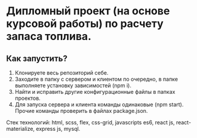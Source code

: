 # Дипломный проект (на основе курсовой работы) по расчету запаса топлива.

## Как запустить?

1. Клонируете весь репозиторий себе.
2. Заходите в папку с сервером и клиентом по очередно, в папке выполняете установку зависимостей (npm i).
3. Найти и исправить другие конфигурационные файлы в папках проектов.
4. Для запуска сервера и клиента команды одинаковые (npm start). Прочие команды проверить в файлах package.json.

Стек технологий: html, scss, flex, css-grid, javascripts es6, react js, react-materialize, express js, mysql.

